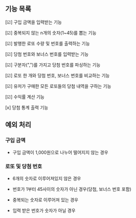## 기능 목록

[☑] 구입 금액을 입력받는 기능

[☑] 중복되지 않는 n개의 숫자(1~45)를 뽑는 기능

[☑] 발행한 로또 수량 및 번호를 출력하는 기능

[☑] 당첨 번호와 보너스 번호를 입력받는 기능

[☑] 구분자(",")를 가지고 당첨 번호를 파싱하는 기능

[☑] 로또 한 개와 당첨 번호, 보너스 번호를 비교하는 기능

[☑] 유저가 구매한 모든 로또들의 당첨 내역을 구하는 기능

[☑] 수익률 계산 기능

[x] 당첨 통계 출력 기능


## 예외 처리
### 구입 금액
* 구입 금액이 1,000원으로 나누어 떨어지지 않는 경우


### 로또 및 당첨 번호
* 6개의 숫자로 이루어져있지 않은 경우

* 번호가 1부터 45사이의 숫자가 아닌 경우(당첨, 보너스 번호 포함)

* 중복되는 숫자로 이루어져 있는 경우

* 입력 받은 번호가 숫자가 아닐 경우

